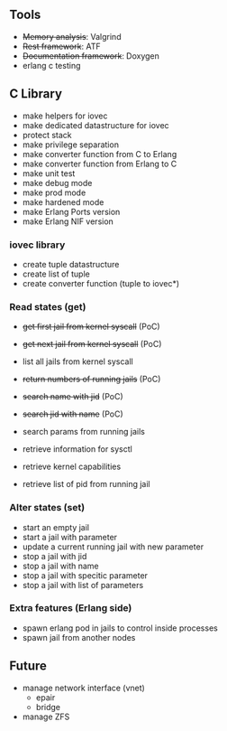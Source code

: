## Tools

 * ~~Memory analysis~~: Valgrind
 * ~~Rest framework~~: ATF
 * ~~Documentation framework~~: Doxygen
 * erlang c testing
 
## C Library

 * make helpers for iovec
 * make dedicated datastructure for iovec
 * protect stack
 * make privilege separation
 * make converter function from C to Erlang
 * make converter function from Erlang to C
 * make unit test
 * make debug mode
 * make prod mode
 * make hardened mode
 * make Erlang Ports version
 * make Erlang NIF version
 
### iovec library

 * create tuple datastructure
 * create list of tuple
 * create converter function (tuple to iovec*)

### Read states (get)

 * ~~get first jail from kernel syscall~~ (PoC)
 * ~~get next jail from kernel syscall~~ (PoC)
 * list all jails from kernel syscall
 * ~~return numbers of running jails~~ (PoC)
 * ~~search name with jid~~ (PoC)
 * ~~search jid with name~~ (PoC)
 * search params from running jails
 * retrieve information for sysctl
 * retrieve kernel capabilities
 
 * retrieve list of pid from running jail
 
### Alter states (set)

 * start an empty jail
 * start a jail with parameter
 * update a current running jail with new parameter
 * stop a jail with jid
 * stop a jail with name
 * stop a jail with specitic parameter
 * stop a jail with list of parameters

### Extra features (Erlang side)

 * spawn erlang pod in jails to control inside processes
 * spawn jail from another nodes

## Future

 * manage network interface (vnet)
   * epair
   * bridge
 * manage ZFS
